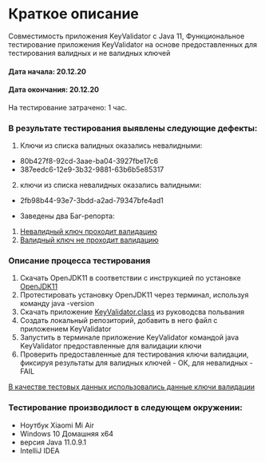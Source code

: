 # Краткое описание
 Совместимость приложения KeyValidator c Java 11, Функциональное тестирование приложения KeyValidator на основе предоставленных для тестирования валидных и не валидных ключей
#### Дата начала: 20.12.20
#### Дата окончания: 20.12.20

На тестирование затрачено: 1 час.

### В результате тестирования выявлены следующие дефекты:
1. Ключи из списка валидных оказались невалидными:
* 80b427f8-92cd-3aae-ba04-3927fbe17c6
* 387eedc6-12e9-3b32-9881-63b6b5e85317
2. ключи из списка невалидных оказались валидными:
* 2fb98b44-93e7-3bdd-a2ad-79347bfe4ad1

* Заведены два Баг-репорта:
1. [Невалидный ключ проходит валидацию](https://github.com/friklen/KeyValidator-/issues/2#issue-772371962)
2. [Валидный ключ не проходит валидацию](https://github.com/friklen/KeyValidator-/issues/1#issue-772367266)

### Описание процесса тестирования
1. Скачать OpenJDK11 в соответствии с инструкцией по установке [OpenJDK11](https://github.com/netology-code/javaqa-homeworks/blob/master/intro/openjdk11-manual.md)
2. Протестировать установку OpenJDK11 через терминал, используя команду java -version
3. Скачать приложение [KeyValidator.class](https://github.com/netology-code/javaqa-homeworks/blob/master/intro/user-manual.md) из руководсва польвания
4. Создать локальный репозиторий, добавить в него файл с приложением KeyValidator
5. Запустить в терминале приложение KeyValidator командой java KeyValidator  предоставленные для валидации ключи
6. Проверить предоставленные для тестирования ключи валидации, фиксируя результаты для валидных ключей - ОК, для невалидных - FAIL

[В качестве тестовых данных использовались данные ключи валидации ](https://github.com/netology-code/javaqa-homeworks/blob/master/intro/user-manual.md)



### Тестирование производилост в следующем окружении:
*  Ноутбук Xiaomi Mi Air
* Windows 10 Домашняя x64
* версия Java 11.0.9.1
* IntelliJ IDEA
